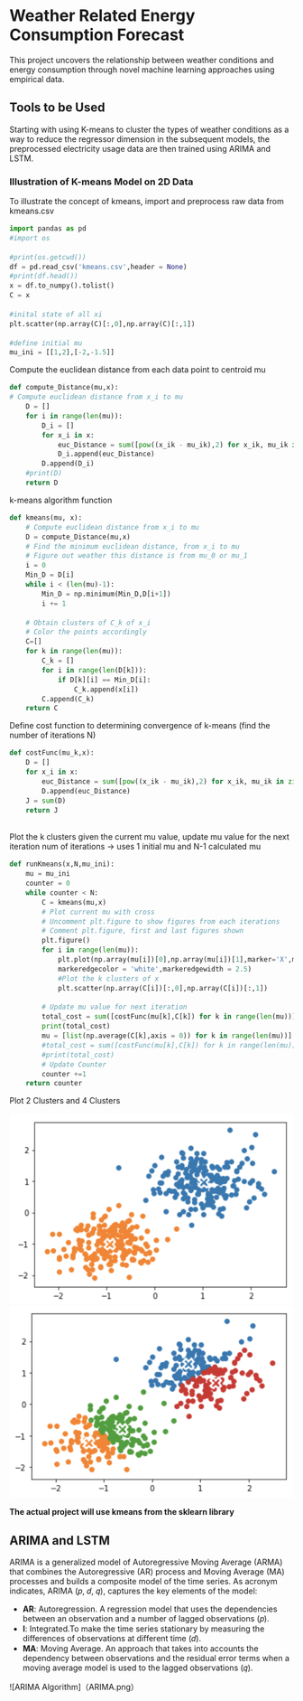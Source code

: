 # Weather Related Energy Consumption Forecast

This project uncovers the relationship between weather conditions and energy consumption through novel machine learning approaches using empirical data. 

## Tools to be Used

Starting with using K-means to cluster the types of weather conditions as a way to reduce the regressor dimension in the subsequent models, 
the preprocessed electricity usage data are then trained using ARIMA and LSTM.

### Illustration of K-means Model on 2D Data

To illustrate the concept of kmeans, import and preprocess raw data from kmeans.csv

```python
import pandas as pd
#import os

#print(os.getcwd())
df = pd.read_csv('kmeans.csv',header = None)
#print(df.head())
x = df.to_numpy().tolist()
C = x

#inital state of all xi
plt.scatter(np.array(C)[:,0],np.array(C)[:,1])

#define initial mu
mu_ini = [[1,2],[-2,-1.5]]

```
Compute the euclidean distance from each data point to centroid mu

```python
def compute_Distance(mu,x):
# Compute euclidean distance from x_i to mu
    D = []
    for i in range(len(mu)):
        D_i = []  
        for x_i in x:
            euc_Distance = sum([pow((x_ik - mu_ik),2) for x_ik, mu_ik in zip(x_i, mu[i])])
            D_i.append(euc_Distance)
        D.append(D_i)
    #print(D)
    return D
```
k-means algorithm function

```python
def kmeans(mu, x):
    # Compute euclidean distance from x_i to mu
    D = compute_Distance(mu,x)
    # Find the minimum euclidean distance, from x_i to mu
    # Figure out weather this distance is from mu_0 or mu_1
    i = 0
    Min_D = D[i]
    while i < (len(mu)-1):
        Min_D = np.minimum(Min_D,D[i+1])
        i += 1

    # Obtain clusters of C_k of x_i
    # Color the points accordingly
    C=[]
    for k in range(len(mu)):
        C_k = []
        for i in range(len(D[k])):
            if D[k][i] == Min_D[i]:
                C_k.append(x[i])
        C.append(C_k)
    return C

```
Define cost function to determining convergence of k-means (find the number of iterations N)

```python
def costFunc(mu_k,x):
    D = []  
    for x_i in x:
        euc_Distance = sum([pow((x_ik - mu_ik),2) for x_ik, mu_ik in zip(x_i, mu_k)])
        D.append(euc_Distance)
    J = sum(D)
    return J
    
```
Plot the k clusters given the current mu value, update mu value for the next iteration 
num of iterations -> uses 1 initial mu and N-1 calculated mu

```python
def runKmeans(x,N,mu_ini):
    mu = mu_ini
    counter = 0
    while counter < N:
        C = kmeans(mu,x)
        # Plot current mu with cross
        # Uncomment plt.figure to show figures from each iterations
        # Comment plt.figure, first and last figures shown
        plt.figure()
        for i in range(len(mu)):
            plt.plot(np.array(mu[i])[0],np.array(mu[i])[1],marker='X',markersize = 14,\
            markeredgecolor = 'white',markeredgewidth = 2.5)
            #Plot the k clusters of x
            plt.scatter(np.array(C[i])[:,0],np.array(C[i])[:,1])
        
        # Update mu value for next iteration
        total_cost = sum([costFunc(mu[k],C[k]) for k in range(len(mu))])
        print(total_cost)
        mu = [list(np.average(C[k],axis = 0)) for k in range(len(mu))]
        #total_cost = sum([costFunc(mu[k],C[k]) for k in range(len(mu))])
        #print(total_cost)
        # Update Counter
        counter +=1
    return counter 

```
Plot 2 Clusters and 4 Clusters

![K-means 2 Clusters](2Clusters.png)![K-means 4 Clusters](4Clusters.png)

**The actual project will use kmeans from the sklearn library**

## ARIMA and LSTM

ARIMA is a generalized model of Autoregressive Moving Average (ARMA) that combines the Autoregressive (AR) process and Moving Average (MA) processes and builds a composite model of the time series. As acronym indicates, ARIMA (𝑝, 𝑑, 𝑞), captures the key elements of the model:
- **AR**: Autoregression. A regression model that uses the dependencies between an observation
and a number of lagged observations (𝑝).
- **I**: Integrated.To make the time series stationary by measuring the differences of observations
at different time (𝑑).
- **MA**: Moving Average. An approach that takes into accounts the dependency between
observations and the residual error terms when a moving average model is used to the lagged observations (𝑞).


![ARIMA Algorithm]（ARIMA.png）

